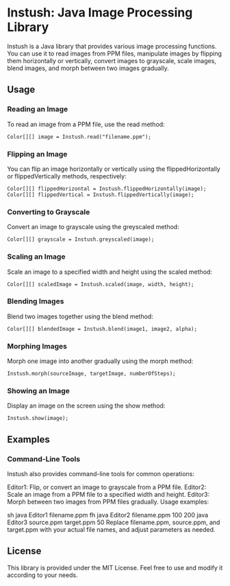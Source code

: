# Instush: Java Image Processing Library

Instush is a Java library that provides various image processing functions. You can use it to read images from PPM files, manipulate images by flipping them horizontally or vertically, convert images to grayscale, scale images, blend images, and morph between two images gradually.

## Usage
### Reading an Image

To read an image from a PPM file, use the read method:

    Color[][] image = Instush.read("filename.ppm");

### Flipping an Image

You can flip an image horizontally or vertically using the flippedHorizontally or flippedVertically methods, respectively:
    
    Color[][] flippedHorizontal = Instush.flippedHorizontally(image);
    Color[][] flippedVertical = Instush.flippedVertically(image);

### Converting to Grayscale

Convert an image to grayscale using the greyscaled method:
    
    Color[][] grayscale = Instush.greyscaled(image);

### Scaling an Image

Scale an image to a specified width and height using the scaled method:
    
    Color[][] scaledImage = Instush.scaled(image, width, height);

### Blending Images

Blend two images together using the blend method:
    
    Color[][] blendedImage = Instush.blend(image1, image2, alpha);

### Morphing Images

Morph one image into another gradually using the morph method:
    
    Instush.morph(sourceImage, targetImage, numberOfSteps);

### Showing an Image

Display an image on the screen using the show method:
    
    Instush.show(image);

## Examples

### Command-Line Tools

Instush also provides command-line tools for common operations:

Editor1: Flip, or convert an image to grayscale from a PPM file.
Editor2: Scale an image from a PPM file to a specified width and height.
Editor3: Morph between two images from PPM files gradually.
Usage examples:

sh
java Editor1 filename.ppm fh
java Editor2 filename.ppm 100 200
java Editor3 source.ppm target.ppm 50
Replace filename.ppm, source.ppm, and target.ppm with your actual file names, and adjust parameters as needed.

## License
This library is provided under the MIT License. Feel free to use and modify it according to your needs.
